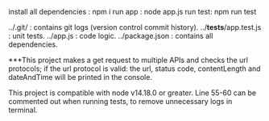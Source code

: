 <!-- Below are commands to install and run this project -->

install all dependencies : npm i
run app : node app.js
run test: npm run test

<!-- File Tree -->

../.git/ : contains git logs (version control commit history).
../__tests__/app.test.js : unit tests.
../app.js : code logic.
../package.json : contains all dependencies.

<!-- General Info-->
***This project makes a get request to multiple APIs and checks the url protocols;
if the url protocol is valid: the url, status code, contentLength and dateAndTime will be
printed in the console.

This project is compatible with node v14.18.0 or greater.
Line 55-60 can be commented out when running tests, to remove unnecessary logs in terminal.
